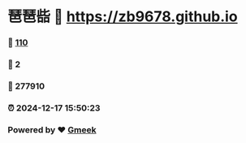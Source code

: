 # 琶琶啙 :link: https://zb9678.github.io 
### :page_facing_up: [110](https://zb9678.github.io/tag.html) 
### :speech_balloon: 2 
### :hibiscus: 277910 
### :alarm_clock: 2024-12-17 15:50:23 
### Powered by :heart: [Gmeek](https://github.com/Meekdai/Gmeek)
